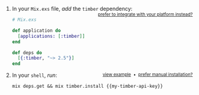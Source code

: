 1. In your `Mix.exs` file, *add* the `timber` dependency: <small style="float: right" class="platform-alt"><a href="/platforms">prefer to integrate with your platform instead?</a></small>

   ```elixir
   # Mix.exs

   def application do
     [applications: [:timber]]
   end

   def deps do
     [{:timber, "~> 2.5"}]
   end
   ```

2. In your `shell`, *run*: <a href="/languages/elixir/installation/manual" style="float: right"><small>prefer manual installation?</small></a><span style="float: right"><small>&nbsp;&nbsp;&bull;&nbsp;&nbsp;</small></span><a href="//images.contentful.com/h6vh38q7qvzk/1FWCu73TgcYA2CS2QSMcks/becc66cd44c64329926067d1959265e4/b40ac281902864862bfd7678a5873cb7.gif" target="_blank" style="float: right"><small>view example</small></a>

   ```shell
   mix deps.get && mix timber.install {{my-timber-api-key}}
   ```
